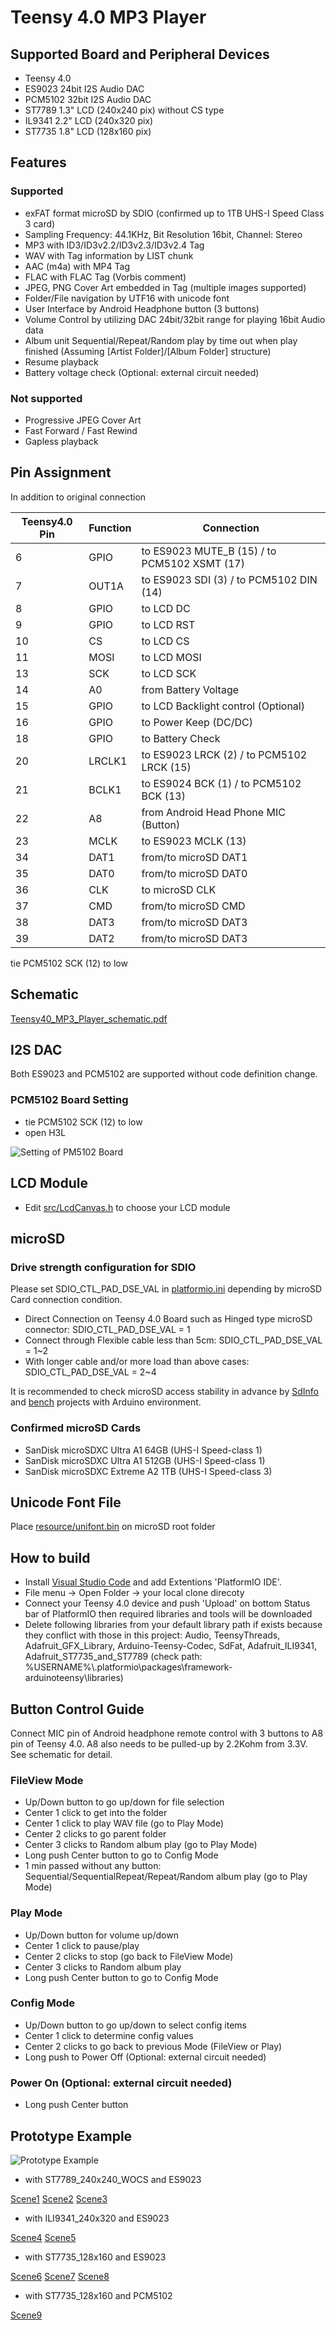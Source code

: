 # Teensy 4.0 MP3 Player
## Supported Board and Peripheral Devices
* Teensy 4.0
* ES9023 24bit I2S Audio DAC
* PCM5102 32bit I2S Audio DAC
* ST7789 1.3" LCD (240x240 pix) without CS type
* IL9341 2.2" LCD (240x320 pix)
* ST7735 1.8" LCD (128x160 pix)

## Features
### Supported
* exFAT format microSD by SDIO (confirmed up to 1TB UHS-I Speed Class 3 card)
* Sampling Frequency: 44.1KHz, Bit Resolution 16bit, Channel: Stereo
* MP3 with ID3/ID3v2.2/ID3v2.3/ID3v2.4 Tag
* WAV with Tag information by LIST chunk
* AAC (m4a) with MP4 Tag
* FLAC with FLAC Tag (Vorbis comment)
* JPEG, PNG Cover Art embedded in Tag (multiple images supported)
* Folder/File navigation by UTF16 with unicode font
* User Interface by Android Headphone button (3 buttons)
* Volume Control by utilizing DAC 24bit/32bit range for playing 16bit Audio data
* Album unit Sequential/Repeat/Random play by time out when play finished (Assuming [Artist Folder]/[Album Folder] structure)
* Resume playback
* Battery voltage check (Optional: external circuit needed)

### Not supported
* Progressive JPEG Cover Art
* Fast Forward / Fast Rewind
* Gapless playback

## Pin Assignment
In addition to original connection

| Teensy4.0 Pin | Function | Connection |
----|----|----
| 6 | GPIO | to ES9023 MUTE_B (15) / to PCM5102 XSMT (17) |
| 7 | OUT1A | to ES9023 SDI (3) / to PCM5102 DIN (14) |
| 8 | GPIO | to LCD DC |
| 9 | GPIO | to LCD RST |
| 10 | CS | to LCD CS |
| 11 | MOSI | to LCD MOSI |
| 13 | SCK | to LCD SCK |
| 14 | A0 | from Battery Voltage |
| 15 | GPIO | to LCD Backlight control (Optional) | 
| 16 | GPIO | to Power Keep (DC/DC) |
| 18 | GPIO | to Battery Check |
| 20 | LRCLK1 | to ES9023 LRCK (2) / to PCM5102 LRCK (15) |
| 21 | BCLK1 | to ES9024 BCK (1) / to PCM5102 BCK (13) | 
| 22 | A8 | from Android Head Phone MIC (Button) |
| 23 | MCLK | to ES9023 MCLK (13) |
| 34 | DAT1 | from/to microSD DAT1 |
| 35 | DAT0 | from/to microSD DAT0 |
| 36 | CLK | to microSD CLK |
| 37 | CMD | from/to microSD CMD |
| 38 | DAT3 | from/to microSD DAT3 |
| 39 | DAT2 | from/to microSD DAT3 |

tie PCM5102 SCK (12) to low

## Schematic
[Teensy40_MP3_Player_schematic.pdf](doc/Teensy40_MP3_Player_schematic.pdf)

## I2S DAC
Both ES9023 and PCM5102 are supported without code definition change.
### PCM5102 Board Setting
* tie PCM5102 SCK (12) to low
* open H3L

![Setting of PM5102 Board](doc/images/PCM5102A_Board_setting.png)

## LCD Module
* Edit [src/LcdCanvas.h](src/LcdCanvas.h) to choose your LCD module

## microSD
### Drive strength configuration for SDIO
Please set SDIO_CTL_PAD_DSE_VAL in [platformio.ini](platformio.ini) depending by microSD Card connection condition.

* Direct Connection on Teensy 4.0 Board such as Hinged type microSD connector: SDIO_CTL_PAD_DSE_VAL = 1
* Connect through Flexible cable less than 5cm: SDIO_CTL_PAD_DSE_VAL = 1~2
* With longer cable and/or more load than above cases: SDIO_CTL_PAD_DSE_VAL = 2~4

It is recommended to check microSD access stability in advance by [SdInfo](lib/SdFat/examples/SdInfo) and [bench](lib/SdFat/examples/bench) projects with Arduino environment.

### Confirmed microSD Cards
* SanDisk microSDXC Ultra A1 64GB (UHS-I Speed-class 1)
* SanDisk microSDXC Ultra A1 512GB (UHS-I Speed-class 1)
* SanDisk microSDXC Extreme A2 1TB (UHS-I Speed-class 3)

## Unicode Font File
Place [resource/unifont.bin](resource/unifont.bin) on microSD root folder

## How to build
* Install [Visual Studio Code](https://code.visualstudio.com/) and add Extentions 'PlatformIO IDE'.
* File menu -> Open Folder -> your local clone direcoty
* Connect your Teensy 4.0 device and push 'Upload' on bottom Status bar of PlatformIO then required libraries and tools will be downloaded
* Delete following libraries from your default library path if exists because they conflict with those in this project:
Audio, TeensyThreads, Adafruit_GFX_Library, Arduino-Teensy-Codec, SdFat, Adafruit_ILI9341, Adafruit_ST7735_and_ST7789
(check path: %USERNAME%\\.platformio\packages\framework-arduinoteensy\libraries\)

## Button Control Guide
Connect MIC pin of Android headphone remote control with 3 buttons to A8 pin of Teensy 4.0.
A8 also needs to be pulled-up by 2.2Kohm from 3.3V. See schematic for detail.

### FileView Mode
* Up/Down button to go up/down for file selection
* Center 1 click to get into the folder
* Center 1 click to play WAV file (go to Play Mode)
* Center 2 clicks to go parent folder
* Center 3 clicks to Random album play (go to Play Mode)
* Long push Center button to go to Config Mode
* 1 min passed without any button: Sequential/SequentialRepeat/Repeat/Random album play (go to Play Mode)

### Play Mode
* Up/Down button for volume up/down
* Center 1 click to pause/play
* Center 2 clicks to stop (go back to FileView Mode)
* Center 3 clicks to Random album play
* Long push Center button to go to Config Mode

### Config Mode
* Up/Down button to go up/down to select config items
* Center 1 click to determine config values
* Center 2 clicks to go back to previous Mode (FileView or Play)
* Long push to Power Off (Optional: external circuit needed)

### Power On (Optional: external circuit needed)
* Long push Center button

## Prototype Example
![Prototype Example](doc/images/Teensy40_MP3_Player_prototype.jpg)

* with ST7789_240x240_WOCS and ES9023

[Scene1](doc/images/Teensy40_MP3_Player_ST7789_240x240_WOCS_0.jpg)
[Scene2](doc/images/Teensy40_MP3_Player_ST7789_240x240_WOCS_1.jpg)
[Scene3](doc/images/Teensy40_MP3_Player_ST7789_240x240_WOCS_2.jpg)

* with ILI9341_240x320 and ES9023

[Scene4](doc/images/Teensy40_MP3_Player_ILI9341_240x320_0.jpg)
[Scene5](doc/images/Teensy40_MP3_Player_ILI9341_240x320_1.jpg)

* with ST7735_128x160 and ES9023

[Scene6](doc/images/Teensy40_MP3_Player_ST7735_128x160_0.jpg)
[Scene7](doc/images/Teensy40_MP3_Player_ST7735_128x160_1.jpg)
[Scene8](doc/images/Teensy40_MP3_Player_ST7735_128x160_2.jpg)

* with ST7735_128x160 and PCM5102

[Scene9](doc/images/Teensy40_MP3_Player_ST7735_128x160_w_PCM5102A.jpg)
